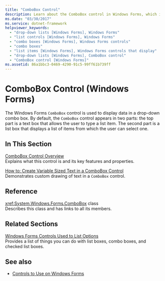 ```yaml
---
title: "ComboBox Control"
description: Learn about the ComboBox control in Windows Forms, which is used to display data in a drop-down combo box.
ms.date: "03/30/2017"
ms.service: dotnet-framework
helpviewer_keywords: 
  - "drop-down lists [Windows Forms], Windows Forms"
  - "list controls [Windows Forms], Windows Forms"
  - "combo boxes [Windows Forms], Windows Forms controls"
  - "combo boxes"
  - "list items [Windows Forms], Windows Forms controls that display"
  - "drop-down lists [Windows Forms], ComboBox control"
  - "ComboBox control [Windows Forms]"
ms.assetid: 86a1bbc3-0469-4290-91c5-99ff61b739ff
---
```

# ComboBox Control (Windows Forms)

The Windows Forms `ComboBox` control is used to display data in a drop-down combo box. By default, the `ComboBox` control appears in two parts: the top part is a text box that allows the user to type a list item. The second part is a list box that displays a list of items from which the user can select one.  
  
## In This Section  

[ComboBox Control Overview](combobox-control-overview-windows-forms.md)  
Explains what this control is and its key features and properties.  
  
[How to: Create Variable Sized Text in a ComboBox Control](how-to-create-variable-sized-text-in-a-combobox-control.md)  
Demonstrates custom drawing of text in a `ComboBox` control.  
  
## Reference  

<xref:System.Windows.Forms.ComboBox> class  
Describes this class and has links to all its members.  
  
## Related Sections  

[Windows Forms Controls Used to List Options](windows-forms-controls-used-to-list-options.md)  
Provides a list of things you can do with list boxes, combo boxes, and checked list boxes.  
  
## See also

- [Controls to Use on Windows Forms](controls-to-use-on-windows-forms.md)
